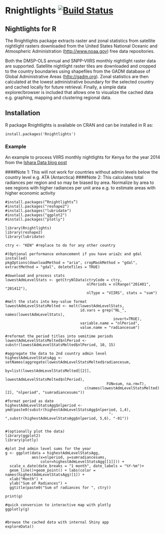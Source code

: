 # Rnightlights [![Build Status](https://travis-ci.org/chrisvwn/Rnightlights.svg?branch=master)](https://travis-ci.org/chrisvwn/Rnightlights)

## Nightlights for R

The Rnightlights package extracts raster and zonal statistics from satellite nightlight rasters downloaded from the United States National Oceanic and Atmospheric Administration (<http://www.noaa.gov>) free data repositories. 

Both the DMSP-OLS annual and SNPP-VIIRS monthly nightlight raster data are supported. Satellite nightlight raster tiles are downloaded and cropped to the country boundaries using shapefiles from the GADM database of Global Administrative Areas (<http://gadm.org>). Zonal statistics are then calculated at the lowest administrative boundary for the selected country and cached locally for future retrieval. Finally, a simple data explorer/browser is included that allows one to visualize the cached data e.g. graphing, mapping and clustering regional data.

## Installation

R package Rnightlights is available on CRAN and can be installed in R as:

```
install.packages('Rnightlights')
```

### Example

An example to process VIIRS monthly nightlights for Kenya for the year 2014 from the
[Ishara Data blog post](http://isharadata.blogspot.co.ke/2017/09/rnightlights-satellite-nightlight-data.html)

####Note 1: This will not work for countries without admin levels below the country level e.g. ATA (Antarctica)
####Note 2: This calculates total radiances per region and so may be biased by area. Normalize by area to see regions with higher radiances per unit area e.g. to estimate areas with higher economic activity

```
#install.packages(“Rnightlights”)
#install.packages("reshape2")
#install.packages("lubridate")
#install.packages("ggplot2")
#install.packages("plotly")

library(Rnightlights)
library(reshape2)
library(lubridate)

ctry <- "KEN" #replace to do for any other country

#(Optional performance enhancement if you have aria2c and gdal installed)
pkgOptions(downloadMethod = "aria", cropMaskMethod = "gdal", extractMethod = "gdal", deleteTiles = TRUE) 

#download and process stats
lowestAdmLevelStats <- getCtryNlData(ctryCode = ctry, 
                                     nlPeriods = nlRange("201401", "201412"), 
                                     nlType = "VIIRS", stats = "sum")
                                     
#melt the stats into key-value format
lowestAdmLevelStatsMelted <- melt(lowestAdmLevelStats, 
                                  id.vars = grep("NL_", names(lowestAdmLevelStats), 
                                                 invert=TRUE), 
                                  variable.name = "nlPeriod", 
                                  value.name = "radiancesum")

#reformat the period titles into semitime periods
lowestAdmLevelStatsMelted$nlPeriod <- substr(lowestAdmLevelStatsMelted$nlPeriod, 10, 15)

#aggregate the data to 2nd country admin level
highestAdmLevelStatsAgg <- setNames(aggregate(lowestAdmLevelStatsMelted$radiancesum, 
                                              by=list(lowestAdmLevelStatsMelted[[2]], 
                                                      lowestAdmLevelStatsMelted$nlPeriod), 
                                              FUN=sum, na.rm=T), 
                                    c(names(lowestAdmLevelStatsMelted)[2], "nlperiod", "sumradiancesums"))

#format period as date
highestAdmLevelStatsAgg$nlperiod <- ymd(paste0(substr(highestAdmLevelStatsAgg$nlperiod, 1,4), 
                                               "-",substr(highestAdmLevelStatsAgg$nlperiod, 5,6), "-01"))


#(optionally plot the data)
library(ggplot2)
library(plotly)

#plot 2nd admin level sums for the year
g <- ggplot(data = highestAdmLevelStatsAgg, 
            aes(x=nlperiod, y=sumradiancesums, 
                color=highestAdmLevelStatsAgg[[1]])) +
  scale_x_date(date_breaks = "1 month", date_labels = "%Y-%m")+
  geom_line()+geom_point() + labs(color = names(highestAdmLevelStatsAgg)[1]) + 
  xlab("Month") + 
  ylab("Sum of Radiances") +
  ggtitle(paste0("Sum of radiances for ", ctry))

print(g)

#quick conversion to interactive map with plotly
ggplotly(g)


#browse the cached data with internal Shiny app
exploreData()

```